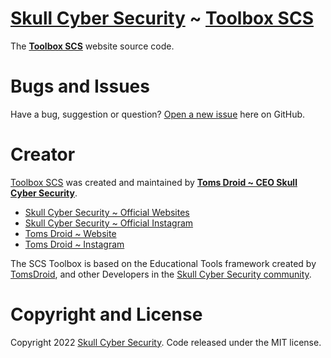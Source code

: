 # [Skull Cyber Security](https://skullcybersecurity.com/) ~ [Toolbox SCS](https://github.com/toolboxscs/)
The **[Toolbox SCS](https://academy.skullcybersecurity.com/)** website source code.

# Bugs and Issues
Have a bug, suggestion or question? [Open a new issue](https://github.com/toolboxscs/ToolboxSCS/issues/new) here on GitHub.

# Creator
[Toolbox SCS](https://github.com/SkullCyberSecurity/toolbox-scs/) was created and maintained by **[Toms Droid ~ CEO Skull Cyber Security](https://tomsdroid.my.id)**.
- [Skull Cyber Security ~ Official Websites](https://skullcybersecurity.com/)
- [Skull Cyber Security ~ Official Instagram](https://instagram.com/skullcybersecurity)
- [Toms Droid ~ Website](https://tomsdroid.my.id/)
- [Toms Droid ~ Instagram](https://instagram.com/tomsdroid)

The SCS Toolbox is based on the Educational Tools framework created by [TomsDroid](https://instagram.com/tomsdroid), and other Developers in the [Skull Cyber Security community](https://skullcybersecurity.com/).

# Copyright and License
Copyright 2022 [Skull Cyber Security](https://skullcybersecurity.com/). Code released under the MIT license.

